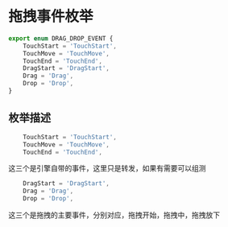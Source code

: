 # 拖拽事件枚举

```ts
export enum DRAG_DROP_EVENT {
    TouchStart = 'TouchStart',
    TouchMove = 'TouchMove',
    TouchEnd = 'TouchEnd',
    DragStart = 'DragStart',
    Drag = 'Drag',
    Drop = 'Drop',
}
```

## 枚举描述

```ts
    TouchStart = 'TouchStart',
    TouchMove = 'TouchMove',
    TouchEnd = 'TouchEnd',
```
这三个是引擎自带的事件，这里只是转发，如果有需要可以组测

```ts
    DragStart = 'DragStart',
    Drag = 'Drag',
    Drop = 'Drop',
```
这三个是拖拽的主要事件，分别对应，拖拽开始，拖拽中，拖拽放下
